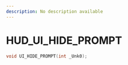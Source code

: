 ```yaml
---
description: No description available 
---
```


# HUD\_UI_HIDE_PROMPT

```cpp
void UI_HIDE_PROMPT(int _Unk0);
```